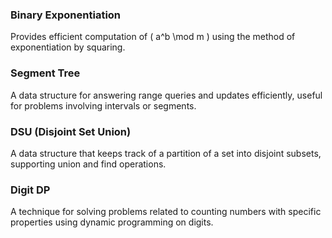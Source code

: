 
### Binary Exponentiation
Provides efficient computation of \( a^b \mod m \) using the method of exponentiation by squaring.

### Segment Tree
A data structure for answering range queries and updates efficiently, useful for problems involving intervals or segments.

### DSU (Disjoint Set Union)
A data structure that keeps track of a partition of a set into disjoint subsets, supporting union and find operations.

### Digit DP
A technique for solving problems related to counting numbers with specific properties using dynamic programming on digits.
